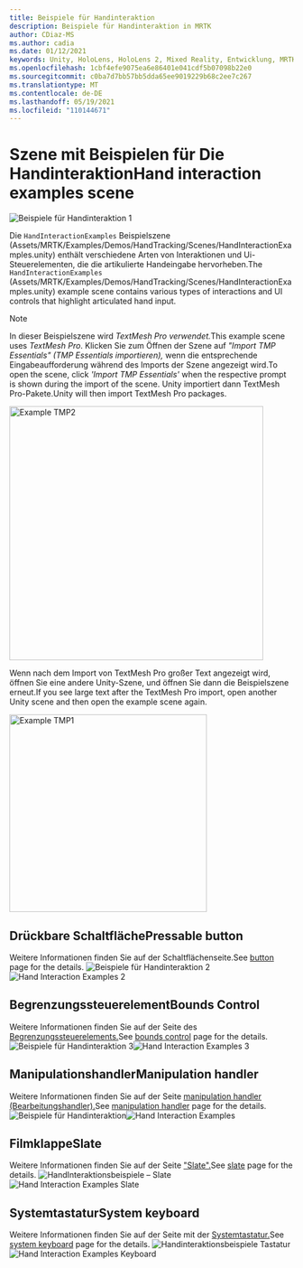 ```yaml
---
title: Beispiele für Handinteraktion
description: Beispiele für Handinteraktion in MRTK
author: CDiaz-MS
ms.author: cadia
ms.date: 01/12/2021
keywords: Unity, HoloLens, HoloLens 2, Mixed Reality, Entwicklung, MRTK, Handinteraktionen, Begrenzungssteuerelement, Drucktasten,
ms.openlocfilehash: 1cbf4efe9075ea6e86401e041cdf5b07098b22e0
ms.sourcegitcommit: c0ba7d7bb57bb5dda65ee9019229b68c2ee7c267
ms.translationtype: MT
ms.contentlocale: de-DE
ms.lasthandoff: 05/19/2021
ms.locfileid: "110144671"
---
```

# <a name="hand-interaction-examples-scene"></a><span data-ttu-id="ca757-104">Szene mit Beispielen für Die Handinteraktion</span><span class="sxs-lookup"><span data-stu-id="ca757-104">Hand interaction examples scene</span></span>

![Beispiele für Handinteraktion 1](../images/MRTK_Examples.png)

<span data-ttu-id="ca757-106">Die `HandInteractionExamples` Beispielszene (Assets/MRTK/Examples/Demos/HandTracking/Scenes/HandInteractionExamples.unity) enthält verschiedene Arten von Interaktionen und Ui-Steuerelementen, die die artikulierte Handeingabe hervorheben.</span><span class="sxs-lookup"><span data-stu-id="ca757-106">The `HandInteractionExamples` (Assets/MRTK/Examples/Demos/HandTracking/Scenes/HandInteractionExamples.unity) example scene contains various types of interactions and UI controls that highlight articulated hand input.</span></span>

> [!NOTE]
> <span data-ttu-id="ca757-107">In dieser Beispielszene wird *TextMesh Pro verwendet.*</span><span class="sxs-lookup"><span data-stu-id="ca757-107">This example scene uses *TextMesh Pro*.</span></span> <span data-ttu-id="ca757-108">Klicken Sie zum Öffnen der Szene auf *"Import TMP Essentials" (TMP Essentials importieren),* wenn die entsprechende Eingabeaufforderung während des Imports der Szene angezeigt wird.</span><span class="sxs-lookup"><span data-stu-id="ca757-108">To open the scene, click *'Import TMP Essentials'* when the respective prompt is shown during the import of the scene.</span></span> <span data-ttu-id="ca757-109">Unity importiert dann TextMesh Pro-Pakete.</span><span class="sxs-lookup"><span data-stu-id="ca757-109">Unity will then import TextMesh Pro packages.</span></span>

<img src="../images/hand-interaction-examples/MRTK_Examples_TMP2.png" width="450" alt="Example TMP2">

<span data-ttu-id="ca757-110">Wenn nach dem Import von TextMesh Pro großer Text angezeigt wird, öffnen Sie eine andere Unity-Szene, und öffnen Sie dann die Beispielszene erneut.</span><span class="sxs-lookup"><span data-stu-id="ca757-110">If you see large text after the TextMesh Pro import, open another Unity scene and then open the example scene again.</span></span>

<img src="../images/hand-interaction-examples/MRTK_Examples_TMP1.png" width="350" alt="Example TMP1">

## <a name="pressable-button"></a><span data-ttu-id="ca757-111">Drückbare Schaltfläche</span><span class="sxs-lookup"><span data-stu-id="ca757-111">Pressable button</span></span>

<span data-ttu-id="ca757-112">Weitere [](../ux-building-blocks/button.md) Informationen finden Sie auf der Schaltflächenseite.</span><span class="sxs-lookup"><span data-stu-id="ca757-112">See [button](../ux-building-blocks/button.md) page for the details.</span></span>
<span data-ttu-id="ca757-113">![Beispiele für Handinteraktion 2](../images/hand-interaction-examples/MRTK_Examples_PressTouch.png)</span><span class="sxs-lookup"><span data-stu-id="ca757-113">![Hand Interaction Examples 2](../images/hand-interaction-examples/MRTK_Examples_PressTouch.png)</span></span>

## <a name="bounds-control"></a><span data-ttu-id="ca757-114">Begrenzungssteuerelement</span><span class="sxs-lookup"><span data-stu-id="ca757-114">Bounds Control</span></span>

<span data-ttu-id="ca757-115">Weitere Informationen finden Sie auf der Seite des [Begrenzungssteuerelements.](../ux-building-blocks/bounds-control.md)</span><span class="sxs-lookup"><span data-stu-id="ca757-115">See [bounds control](../ux-building-blocks/bounds-control.md) page for the details.</span></span>
<span data-ttu-id="ca757-116">![Beispiele für Handinteraktion 3](../images/hand-interaction-examples/MRTK_Examples_BoundingBox.png)</span><span class="sxs-lookup"><span data-stu-id="ca757-116">![Hand Interaction Examples 3](../images/hand-interaction-examples/MRTK_Examples_BoundingBox.png)</span></span>

## <a name="manipulation-handler"></a><span data-ttu-id="ca757-117">Manipulationshandler</span><span class="sxs-lookup"><span data-stu-id="ca757-117">Manipulation handler</span></span>

<span data-ttu-id="ca757-118">Weitere Informationen finden Sie auf der Seite [manipulation handler (Bearbeitungshandler).](../ux-building-blocks/manipulation-handler.md)</span><span class="sxs-lookup"><span data-stu-id="ca757-118">See [manipulation handler](../ux-building-blocks/manipulation-handler.md) page for the details.</span></span>
<span data-ttu-id="ca757-119">![Beispiele für Handinteraktion](../images/hand-interaction-examples/MRTK_Examples_Manipulation.png)</span><span class="sxs-lookup"><span data-stu-id="ca757-119">![Hand Interaction Examples](../images/hand-interaction-examples/MRTK_Examples_Manipulation.png)</span></span>

## <a name="slate"></a><span data-ttu-id="ca757-120">Filmklappe</span><span class="sxs-lookup"><span data-stu-id="ca757-120">Slate</span></span>

<span data-ttu-id="ca757-121">Weitere Informationen finden Sie auf der Seite ["Slate".](../ux-building-blocks/slate.md)</span><span class="sxs-lookup"><span data-stu-id="ca757-121">See [slate](../ux-building-blocks/slate.md) page for the details.</span></span>
<span data-ttu-id="ca757-122">![HandInteraktionsbeispiele – Slate](../images/hand-interaction-examples/MRTK_Examples_Slate.png)</span><span class="sxs-lookup"><span data-stu-id="ca757-122">![Hand Interaction Examples Slate](../images/hand-interaction-examples/MRTK_Examples_Slate.png)</span></span>

## <a name="system-keyboard"></a><span data-ttu-id="ca757-123">Systemtastatur</span><span class="sxs-lookup"><span data-stu-id="ca757-123">System keyboard</span></span>

<span data-ttu-id="ca757-124">Weitere Informationen finden Sie auf der Seite mit der [Systemtastatur.](../ux-building-blocks/system-keyboard.md)</span><span class="sxs-lookup"><span data-stu-id="ca757-124">See [system keyboard](../ux-building-blocks/system-keyboard.md) page for the details.</span></span>
<span data-ttu-id="ca757-125">![Handinteraktionsbeispiele Tastatur](../images/hand-interaction-examples/MRTK_Examples_Keyboard.png)</span><span class="sxs-lookup"><span data-stu-id="ca757-125">![Hand Interaction Examples Keyboard](../images/hand-interaction-examples/MRTK_Examples_Keyboard.png)</span></span>
